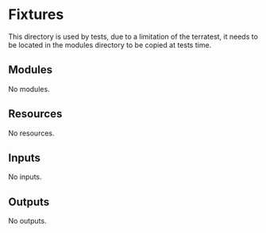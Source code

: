 # Fixtures

This directory is used by tests, due to a limitation of the terratest, it needs to be located in the modules directory to be copied at tests time.
<!-- BEGINNING OF PRE-COMMIT-TERRAFORM DOCS HOOK -->
## Modules

No modules.
## Resources

No resources.
## Inputs

No inputs.
## Outputs

No outputs.
<!-- END OF PRE-COMMIT-TERRAFORM DOCS HOOK -->

